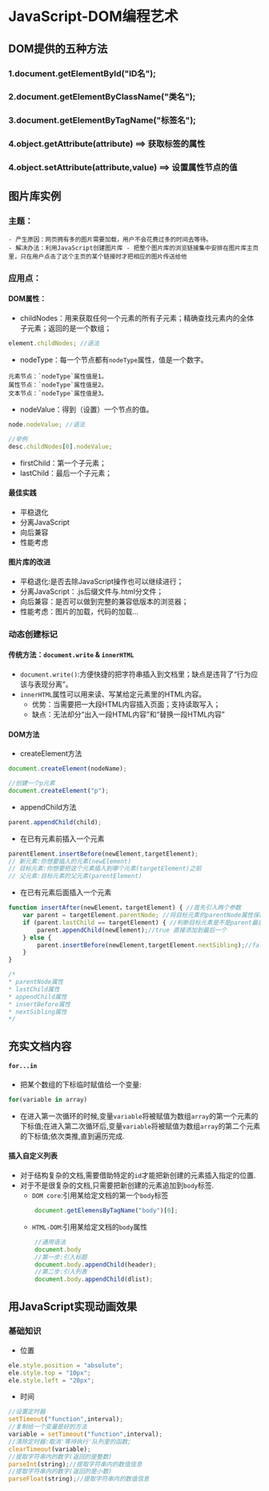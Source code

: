 # JavaScript-DOM编程艺术
## DOM提供的五种方法
### 1.document.getElementById("ID名");
### 2.document.getElementByClassName("类名");
### 3.document.getElementByTagName("标签名");
### 4.object.getAttribute(attribute) ==> 获取标签的属性
### 4.object.setAttribute(attribute,value) ==> 设置属性节点的值
## 图片库实例
### 主题：
    - 产生原因：网页拥有多的图片需要加载，用户不会花费过多的时间去等待。
    - 解决办法：利用JavaScript创建图片库 - 把整个图片库的浏览链接集中安排在图片库主页里，只在用户点击了这个主页的某个链接时才把相应的图片传送给他

### 应用点：
#### DOM属性：
- childNodes：用来获取任何一个元素的所有子元素；精确查找元素内的全体子元素；返回的是一个数组；
```javascript
element.childNodes; //语法
```
- nodeType：每一个节点都有`nodeType`属性，值是一个数字。
```
元素节点：`nodeType`属性值是1。
属性节点：`nodeType`属性值是2。
文本节点：`nodeType`属性值是3。
```
- nodeValue：得到（设置）一个节点的值。
```javascript
node.nodeValue; //语法

//举例
desc.childNodes[0].nodeValue;
```
- firstChild：第一个子元素；
- lastChild：最后一个子元素；
#### 最佳实践
- 平稳退化
- 分离JavaScript
- 向后兼容
- 性能考虑
#### 图片库的改进
- 平稳退化:是否去除JavaScript操作也可以继续进行；
- 分离JavaScript：.js后缀文件与.html分文件；
- 向后兼容：是否可以做到完整的兼容低版本的浏览器；
- 性能考虑：图片的加载，代码的加载...
### 动态创建标记
#### 传统方法：`document.write` & `innerHTML`
- `document.write()`:方便快捷的把字符串插入到文档里；缺点是违背了“行为应该与表现分离”。
- `innerHTML`属性可以用来读、写某给定元素里的HTML内容。
    - 优势：当需要把一大段HTML内容插入页面；支持读取写入；
    - 缺点：无法却分“出入一段HTML内容”和“替换一段HTML内容”
#### DOM方法
- createElement方法
```javascript
document.createElement(nodeName);

//创建一个p元素
document.createElement("p");
```    

- appendChild方法
```javascript
parent.appendChild(child);
```
- 在已有元素前插入一个元素
```javascript
parentElement.insertBefore(newElement,targetElement);
// 新元素:你想要插入的元素(newElement)
// 目标元素:你想要把这个元素插入到哪个元素(targetElement)之前
// 父元素:目标元素的父元素(parentElement)
```

- 在已有元素后面插入一个元素
```javascript
function insertAfter(newElement，targetElement) { //首先引入两个参数
    var parent = targetElement.parentNode; //将目标元素的parentNode属性保存在parent内
    if (parent.lastChild == targetElement) { //判断目标元素是不是parent最后一个元素
        parent.appendChild(newElement);//true 直接添加到最后一个
    } else {
        parent.insertBefore(newElement,targetElement.nextSibling);//false 新元素插入目标元素和目标元素的下一个兄弟元素
    }
}

/*
* parentNode属性
* lastChild属性
* appendChild属性
* insertBefore属性
* nextSibling属性
*/
```

## 充实文档内容
#### `for...in`
- 把某个数组的下标临时赋值给一个变量:
```JavaScript
for(variable in array)
```
- 在进入第一次循环的时候,变量`variable`将被赋值为数组`array`的第一个元素的下标值;在进入第二次循环后,变量`variable`将被赋值为数组`array`的第二个元素的下标值;依次类推,直到遍历完成.

#### 插入自定义列表
- 对于结构复杂的文档,需要借助特定的`id`才能把新创建的元素插入指定的位置.
- 对于不是很复杂的文档,只需要把新创建的元素追加到`body`标签.
    - `DOM core`:引用某给定文档的第一个`body`标签
    ```JavaScript
        document.getElemensByTagName("body")[0];
    ```
    - `HTML-DOM`:引用某给定文档的`body`属性
    ```JavaScript
        //通用语法
        document.body
        //第一步:引入标题
        document.body.appendChild(header);
        //第二步:引入列表
        document.body.appendChild(dlist);
    ```
## 用JavaScript实现动画效果
### 基础知识
- 位置
```javascript
ele.style.position = "absolute";
ele.style.top = "10px";
ele.style.left = "20px";
```  
- 时间
```javascript
//设置定时器
setTimeout("function",interval);
//复制给一个变量是好的方法
variable = setTimeout("function",interval);
//清除定时器:取消'等待执行'队列里的函数;
clearTimeout(variable);
//提取字符串内的数字(返回的是整数)
parseInt(string);//提取字符串内的数值信息
//提取字符串内的数字(返回的是小数)
parseFloat(string);//提取字符串内的数值信息
```  